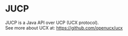 <h1>JUCP</h1>

JUCP is a Java API over UCP (UCX protocol).</br>
See more about UCX at: https://github.com/openucx/ucx
